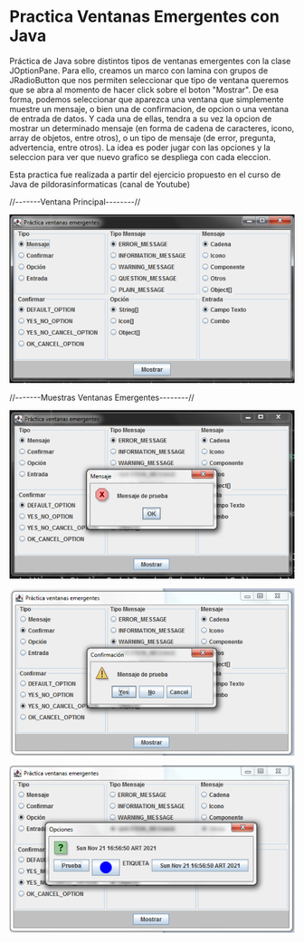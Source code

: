 # Practica Ventanas Emergentes con Java
Práctica de Java sobre distintos tipos de ventanas emergentes con la clase JOptionPane.
Para ello, creamos un marco con lamina con grupos de JRadioButton que nos permiten seleccionar que tipo de ventana
queremos que se abra al momento de hacer click sobre el boton "Mostrar". De esa forma, podemos seleccionar que 
aparezca una ventana que simplemente muestre un mensaje, o bien una de confirmacion, de opcion o una ventana de
entrada de datos. Y cada una de ellas, tendra a su vez la opcion de mostrar un determinado mensaje (en forma de cadena
de caracteres, icono, array de objetos, entre otros), o un tipo de mensaje (de error, pregunta, advertencia, entre otros).
La idea es poder jugar con las opciones y la seleccion para ver que nuevo grafico se despliega con cada eleccion.

Esta practica fue realizada a partir del ejercicio propuesto en el curso de Java de pildorasinformaticas (canal de Youtube)

//-------Ventana Principal--------//

![Screenshot](screenshot.png)


//-------Muestras Ventanas Emergentes--------//

![Screenshot](screenshot2.png)

![Screenshot](screenshot3.png)

![Screenshot](screenshot4.png)





